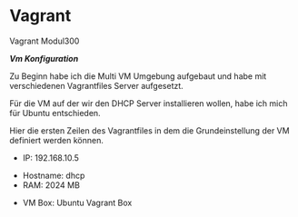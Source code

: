 # Vagrant
Vagrant Modul300

***Vm Konfiguration***

Zu Beginn habe ich die Multi VM Umgebung aufgebaut und habe mit verschiedenen Vagrantfiles Server aufgesetzt.

Für die VM auf der wir den DHCP Server installieren wollen, habe ich mich für Ubuntu entschieden.

Hier die ersten Zeilen des Vagrantfiles in dem die Grundeinstellung der VM definiert werden können.

* IP: 192.168.10.5
- Hostname: dhcp
- RAM: 2024 MB
* VM Box: Ubuntu Vagrant Box
